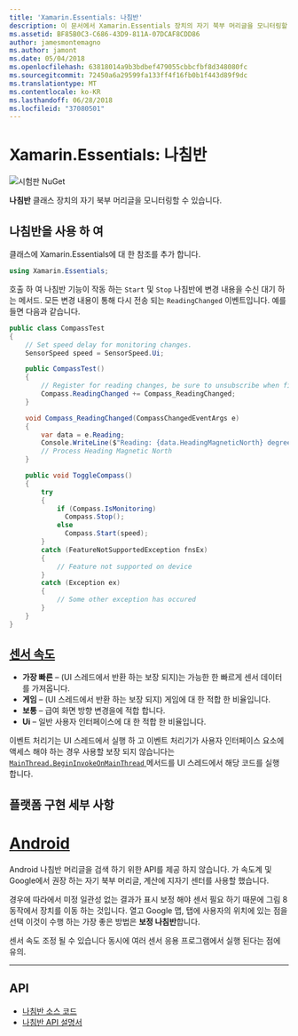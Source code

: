 ```yaml
---
title: 'Xamarin.Essentials: 나침반'
description: 이 문서에서 Xamarin.Essentials 장치의 자기 북부 머리글을 모니터링할 수 있는 나침반 클래스를 설명 합니다.
ms.assetid: BF85B0C3-C686-43D9-811A-07DCAF8CDD86
author: jamesmontemagno
ms.author: jamont
ms.date: 05/04/2018
ms.openlocfilehash: 63818014a9b3bdbef479055cbbcfbf8d348080fc
ms.sourcegitcommit: 72450a6a29599fa133ff4f16fb0b1f443d89f9dc
ms.translationtype: MT
ms.contentlocale: ko-KR
ms.lasthandoff: 06/28/2018
ms.locfileid: "37080501"
---
```

# <a name="xamarinessentials-compass"></a>Xamarin.Essentials: 나침반

![시험판 NuGet](~/media/shared/pre-release.png)

**나침반** 클래스 장치의 자기 북부 머리글을 모니터링할 수 있습니다.

## <a name="using-compass"></a>나침반을 사용 하 여

클래스에 Xamarin.Essentials에 대 한 참조를 추가 합니다.

```csharp
using Xamarin.Essentials;
```

호출 하 여 나침반 기능이 작동 하는 `Start` 및 `Stop` 나침반에 변경 내용을 수신 대기 하는 메서드. 모든 변경 내용이 통해 다시 전송 되는 `ReadingChanged` 이벤트입니다. 예를 들면 다음과 같습니다.

```csharp
public class CompassTest
{
    // Set speed delay for monitoring changes.
    SensorSpeed speed = SensorSpeed.Ui;

    public CompassTest()
    {
        // Register for reading changes, be sure to unsubscribe when finished
        Compass.ReadingChanged += Compass_ReadingChanged;
    }

    void Compass_ReadingChanged(CompassChangedEventArgs e)
    {
        var data = e.Reading;
        Console.WriteLine($"Reading: {data.HeadingMagneticNorth} degrees");
        // Process Heading Magnetic North
    }

    public void ToggleCompass()
    {
        try
        {
            if (Compass.IsMonitoring)
              Compass.Stop();
            else
              Compass.Start(speed);
        }
        catch (FeatureNotSupportedException fnsEx)
        {
            // Feature not supported on device
        }
        catch (Exception ex)
        {
            // Some other exception has occured
        }
    }
}
```

## <a name="sensor-speedxrefxamarinessentialssensorspeed"></a>[센서 속도](xref:Xamarin.Essentials.SensorSpeed)

- **가장 빠른** – (UI 스레드에서 반환 하는 보장 되지)는 가능한 한 빠르게 센서 데이터를 가져옵니다.
- **게임** – (UI 스레드에서 반환 하는 보장 되지) 게임에 대 한 적합 한 비율입니다.
- **보통** – 급여 화면 방향 변경을에 적합 합니다.
- **Ui** – 일반 사용자 인터페이스에 대 한 적합 한 비율입니다.

이벤트 처리기는 UI 스레드에서 실행 하 고 이벤트 처리기가 사용자 인터페이스 요소에 액세스 해야 하는 경우 사용할 보장 되지 않습니다는 [ `MainThread.BeginInvokeOnMainThread` ](main-thread.md) 메서드를 UI 스레드에서 해당 코드를 실행 합니다.

## <a name="platform-implementation-specifics"></a>플랫폼 구현 세부 사항

# <a name="androidtabandroid"></a>[Android](#tab/android)

Android 나침반 머리글을 검색 하기 위한 API를 제공 하지 않습니다. 가 속도계 및 Google에서 권장 하는 자기 북부 머리글, 계산에 지자기 센터를 사용할 했습니다. 

경우에 따라에서 미정 일관성 없는 결과가 표시 보정 해야 센서 필요 하기 때문에 그림 8 동작에서 장치를 이동 하는 것입니다. 열고 Google 맵, 탭에 사용자의 위치에 있는 점을 선택 이것이 수행 하는 가장 좋은 방법은 **보정 나침반**합니다.

센서 속도 조정 될 수 있습니다 동시에 여러 센서 응용 프로그램에서 실행 된다는 점에 유의.

--------------

## <a name="api"></a>API

- [나침반 소스 코드](https://github.com/xamarin/Essentials/tree/master/Xamarin.Essentials/Compass)
- [나침반 API 설명서](xref:Xamarin.Essentials.Compass)
